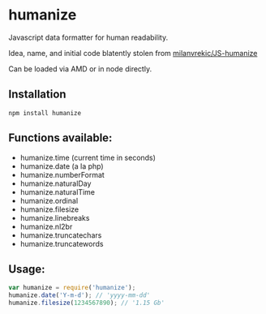 # humanize #

Javascript data formatter for human readability.

Idea, name, and initial code blatently stolen from [milanvrekic/JS-humanize](http://github.com/milanvrekic/JS-humanize)

Can be loaded via AMD or in node directly.

## Installation ##

    npm install humanize

## Functions available: ##

 - humanize.time (current time in seconds)
 - humanize.date (a la php)
 - humanize.numberFormat
 - humanize.naturalDay
 - humanize.naturalTime
 - humanize.ordinal
 - humanize.filesize
 - humanize.linebreaks
 - humanize.nl2br
 - humanize.truncatechars
 - humanize.truncatewords

## Usage: ##
```javascript
var humanize = require('humanize');
humanize.date('Y-m-d'); // 'yyyy-mm-dd'
humanize.filesize(1234567890); // '1.15 Gb'
```

